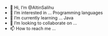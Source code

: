 - 👋 Hi, I’m @AltinSalihu
- 👀 I’m interested in ... Programming languages
- 🌱 I’m currently learning ... Java
- 💞️ I’m looking to collaborate on ...
- 📫 How to reach me ...

<!---
AltinSalihu/AltinSalihu is a ✨ special ✨ repository because its `README.md` (this file) appears on your GitHub profile.
You can click the Preview link to take a look at your changes.
--->

